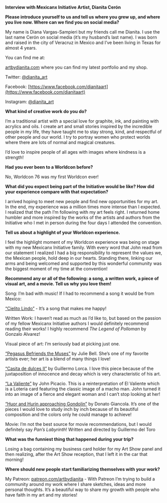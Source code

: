 **Interview with Mexicanx Initiative Artist, Dianita Cerón**

**Please introduce yourself to us and tell us where you grew up, and where you live now. Where can we find you on social media?**

My name is Diana Vargas-Sampieri but my friends call me Dianita. I use the last name Cerón on social media (it’s my husband’s last name). I was born and raised in the city of Veracruz in Mexico and I’ve been living in Texas for almost 4 years.

You can find me at:

[artbydianita.com](http://www.artbydianita.com) where you can find my latest portfolio and my shop.

Twitter: [@dianita_art](https://www.twitter.com/dianita_art)

Facebook: [https://www.facebook.com/dianitaart](https://www.facebook.com/dianitaart)

Instagram: [@dianita_art](http://www.instagram.com/dianita_art)

**What kind of creative work do you do?**

I’m a traditional artist with a special love for graphite, ink, and painting with acrylics and oils. I create art and small stories inspired by the incredible people in my life, they have taught me to stay strong, kind, and respectful of other people and our world. I try to portray women who protect worlds where there are lots of normal and magical creatures.

I’d love to inspire people of all ages with images where kindness is a strength!

**Had you ever been to a Worldcon before?**

No, Worldcon 76 was my first Worldcon ever!

**What did you expect being part of the Initiative would be like? How did your experience compare with that expectation?**

I arrived hoping to meet new people and find new opportunities for my art. In the end, my experience was a million times more intense than I expected. I realized that the path I’m following with my art feels right. I returned home humbler and more inspired by the works of the artists and authors from the Initiative who I met in person during the four days I attended the convention.  

**Tell us about a highlight of your Worldcon experience.**

I feel the highlight moment of my Worldcon experience was being on stage with my new Mexicanx Initiative family. With every word that John read from our statement I realized I had a big responsibility to represent the values we, the Mexican people, hold deep in our hearts. Standing there, linking our arms and being welcomed and supported by this wonderful community was the biggest moment of my time at the convention!

**Recommend any or all of the following: a song, a written work, a piece of visual art, and a movie. Tell us why you love them!**

Song: I’m bad with music! If I had to recommend a song it would be from Mexico:

[“Cielito Lindo”](https://en.wikipedia.org/wiki/Cielito_Lindo) - It’s a song that makes me happy!


Written Work:  I haven’t read as much as I’d like to, but based on the passion of my fellow Mexicanx Initiative authors I would definitely recommend reading their works! I highly recommend _The Legend of Polloman_ by Gonzalo Alvarez!

Visual piece of art: I’m seriously bad at picking just one.

[“Pegasus Befriends the Muses”](http://www.juliebell.com/portfolio/items/pegasus-befriends-the-muses/) by Julie Bell. She’s one of my favorite artists ever; her art is a blend of many things I love!

[“Casita de dulces II”](http://www.artelibre.net/obras/13552) by Guillermo Lorca. I love this piece because of the juxtaposition of innocence and decay which is very characteristic of his art.

[“La Valiente”](http://www.johnpicacio.com/portfolio/2018/valiente.html) by John Picacio. This is a reinterpretation of El Valiente which is a Loteria card featuring the classic image of a macho man. John turned it into an image of a fierce and elegant woman and I can’t stop looking at her!

[“Huor and Hurin approaching Gondolin”](http://www.donatoart.com/gallery/gondolin.html) by Donato Giancola. It’s one of the pieces I would love to study inch by inch because of its beautiful composition and the colors only he could manage to achieve!

Movie: I’m not the best source for movie recommendations, but I would definitely say _Pan’s Labyrinth_! Written and directed by Guillermo del Toro

**What was the funniest thing that happened during your trip?**

Losing a bag containing my business card holder for my Art Show panel and then realizing, after the Art Show reception, that I left it in the car that morning!

**Where should new people start familiarizing themselves with your work?**

My Patreon: [patreon.com/artbydianita](http://www.patreon.com/artbydianita) - With Patreon I’m trying to build a community around my work where I share sketches, ideas and more personal thoughts. It’s a beautiful way to share my growth with people who have faith in my art and my stories!
